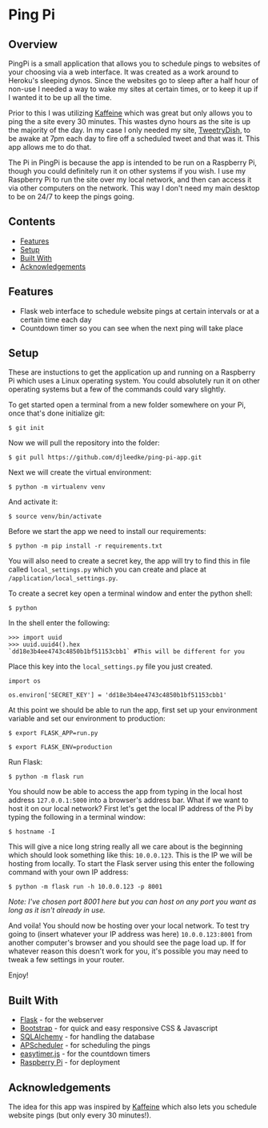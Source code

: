 # Ping Pi

## Overview

PingPi is a small application that allows you to schedule pings to websites of your choosing via a web interface.  It was created as a work around to Heroku's sleeping dynos.  Since the websites go to sleep after a half hour of non-use I needed a way to wake my sites at certain times, or to keep it up if I wanted it to be up all the time.  

Prior to this I was utilizing [Kaffeine](https://kaffeine.herokuapp.com/) which was great but only allows you to ping the a site every 30 minutes.  This wastes dyno hours as the site is up the majority of the day.  In my case I only needed my site, [TweetryDish](http://tweetry-dish-app.herokuapp.com/), to be awake at 7pm each day to fire off a scheduled tweet and that was it.  This app allows me to do that.

The Pi in PingPi is because the app is intended to be run on a Raspberry Pi, though you could definitely run it on other systems if you wish.  I use my Raspberry Pi to run the site over my local network, and then can access it via other computers on the network.  This way I don't need my main desktop to be on 24/7 to keep the pings going.

## Contents

- [Features](#features)
- [Setup](#setup)
- [Built With](#built-with)
- [Acknowledgements](#acknowledgements)

## Features

- Flask web interface to schedule website pings at certain intervals or at a certain time each day
- Countdown timer so you can see when the next ping will take place

## Setup

These are instuctions to get the application up and running on a Raspberry Pi which uses a Linux operating system.  You could absolutely run it on other operating systems but a few of the commands could vary slightly.

To get started open a terminal from a new folder somewhere on your Pi, once that's done initialize git:
```
$ git init
```

Now we will pull the repository into the folder:
```
$ git pull https://github.com/djleedke/ping-pi-app.git
```

Next we will create the virtual environment:
```
$ python -m virtualenv venv
```

And activate it:
```
$ source venv/bin/activate
```

Before we start the app we need to install our requirements:
```
$ python -m pip install -r requirements.txt
```

You will also need to create a secret key, the app will try to find this in file called ```local_settings.py``` which you can create and place at ```/application/local_settings.py```.

To create a secret key open a terminal window and enter the python shell:
```
$ python
```
In the shell enter the following:
```
>>> import uuid
>>> uuid.uuid4().hex
`dd18e3b4ee4743c4850b1bf51153cbb1` #This will be different for you
```
Place this key into the ```local_settings.py``` file you just created.

```
import os

os.environ['SECRET_KEY'] = 'dd18e3b4ee4743c4850b1bf51153cbb1'
```
At this point we should be able to run the app, first set up your environment variable and set our environment to production:

```
$ export FLASK_APP=run.py

$ export FLASK_ENV=production
```

Run Flask:
```
$ python -m flask run
```
You should now be able to access the app from typing in the local host address ```127.0.0.1:5000``` into a browser's address bar.  What if we want to host it on our local network? First let's get the local IP address of the Pi by typing the following in a terminal window:
```
$ hostname -I
```
This will give a nice long string really all we care about is the beginning which should look something like this: ```10.0.0.123```.  This is the IP we will be hosting from locally.  To start the Flask server using this enter the following command with your own IP address:
```
$ python -m flask run -h 10.0.0.123 -p 8001
```
*Note: I've chosen port 8001 here but you can host on any port you want as long as it isn't already in use.*

And voila!  You should now be hosting over your local network.  To test try going to (insert whatever your IP address was here) ```10.0.0.123:8001``` from another computer's browser and you should see the page load up.  If for whatever reason this doesn't work for you, it's possible you may need to tweak a few settings in your router.

Enjoy!

## Built With

- [Flask](https://flask.palletsprojects.com/en/1.1.x/) - for the webserver
- [Bootstrap](https://getbootstrap.com/docs/4.0/getting-started/introduction/) - for quick and easy responsive CSS & Javascript
- [SQLAlchemy](https://www.sqlalchemy.org/) - for handling the database
- [APScheduler](https://apscheduler.readthedocs.io/en/stable/) - for scheduling the pings
- [easytimer.js](https://github.com/albert-gonzalez/easytimer.js/) - for the countdown timers
- [Raspberry Pi](https://www.raspberrypi.org/) - for deployment

## Acknowledgements

The idea for this app was inspired by [Kaffeine](https://kaffeine.herokuapp.com/) which also lets you schedule website pings (but only every 30 minutes!).
